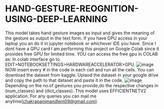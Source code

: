 # HAND-GESTURE-REOGNITION-USING-DEEP-LEARNING
This model takes hand gesture images as input and gives the meaning of the gesture as output in the text form.
If you have GPU access in your laptop you an do it in jupyter notebook or whichever IDE you have. Since I dont have a GPU card I am performing this project on Google Colab since it provides free GPU for limited time.
YOU can access the free gpu in COLAB as: In colab interface go to EDIT>NOTEBOOKSETTINGS>HARDWAREACCELERATOR>GPU.
![image](https://user-images.githubusercontent.com/78845228/209652997-fef1971a-8595-412e-9583-09d4c6ef5722.png)
NOW insert every # in the code in each cell and run all the cells.
You can download the dataset from kaggle.
Uplaod the dataset in your google drive and copy the path to that dataset and paste it in the code.
![image](https://user-images.githubusercontent.com/78845228/209653536-c2b8fafc-80a9-4424-8848-4e141c672cc4.png)
Depending on the no.of gestures you provide,do the respective changes in (num_classes) and (dict_classes).
This model uses EFFICIENTNETV2 application.
For any queries you can mail me anytime[chakrapanimandlem09@gmail.com].
